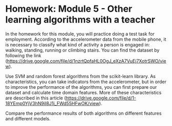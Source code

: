 # Homework: Module 5 - Other learning algorithms with a teacher

In the homework for this module, you will practice doing a test task for employment. According to the accelerometer data from the mobile phone, it is necessary to classify what kind of activity a person is engaged in: walking, standing, running or climbing stairs. You can find the dataset by following the link (https://drive.google.com/file/d/1nzrtQpfaHL0OgJ_eXzA7VuEj7XotrSWO/view).

Use SVM and random forest algorithms from the scikit-learn library. As characteristics, you can take indicators from the accelerometer, but in order to improve the performance of the algorithms, you can first prepare our dataset and calculate time domain features. More of these characteristics are described in this article (https://drive.google.com/file/d/1-18YEmp0YjV3hN9iI8J1i_FWd55HFwOK/view).

Compare the performance results of both algorithms on different features and different models.